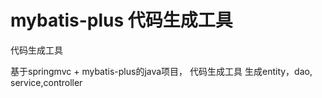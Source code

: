 # mybatis-plus 代码生成工具
代码生成工具

基于springmvc + mybatis-plus的java项目， 代码生成工具
生成entity，dao, service,controller
